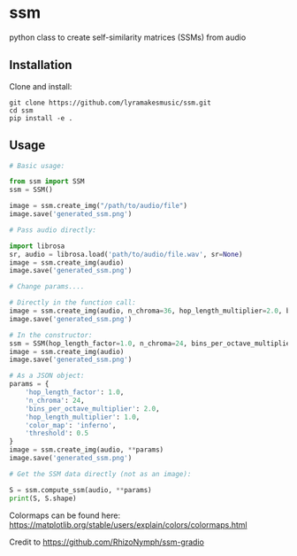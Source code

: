 # ssm
python class to create self-similarity matrices (SSMs) from audio

## Installation

Clone and install:

```
git clone https://github.com/lyramakesmusic/ssm.git
cd ssm
pip install -e .
```

## Usage

```py
# Basic usage:

from ssm import SSM
ssm = SSM()

image = ssm.create_img("/path/to/audio/file")
image.save('generated_ssm.png')

# Pass audio directly:

import librosa
sr, audio = librosa.load('path/to/audio/file.wav', sr=None)
image = ssm.create_img(audio)
image.save('generated_ssm.png')

# Change params....

# Directly in the function call:
image = ssm.create_img(audio, n_chroma=36, hop_length_multiplier=2.0, bins_per_octave_multiplier=5.0)
image.save('generated_ssm.png')

# In the constructor:
ssm = SSM(hop_length_factor=1.0, n_chroma=24, bins_per_octave_multiplier=2.0, hop_length_multiplier=1.0, color_map='inferno', threshold=0.5)
image = ssm.create_img(audio)
image.save('generated_ssm.png')

# As a JSON object:
params = {
    'hop_length_factor': 1.0,
    'n_chroma': 24,
    'bins_per_octave_multiplier': 2.0,
    'hop_length_multiplier': 1.0,
    'color_map': 'inferno',
    'threshold': 0.5
}
image = ssm.create_img(audio, **params)
image.save('generated_ssm.png')

# Get the SSM data directly (not as an image):

S = ssm.compute_ssm(audio, **params)
print(S, S.shape)

```

Colormaps can be found here: https://matplotlib.org/stable/users/explain/colors/colormaps.html

Credit to https://github.com/RhizoNymph/ssm-gradio 

